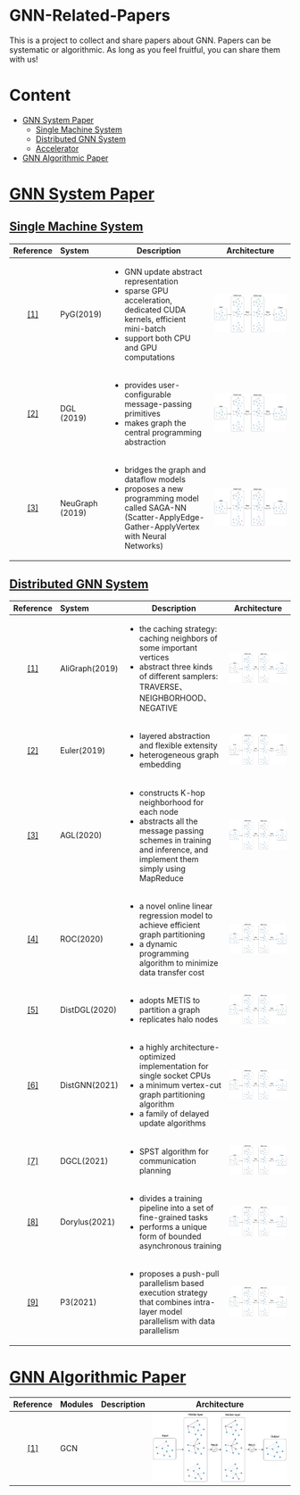 # GNN-Related-Papers
This is a project to collect and share papers about GNN. Papers can be systematic or algorithmic. As long as you feel fruitful, you can share them with us!
# Content
- <a href = "#GNN System Paper">GNN System Paper</a>
  - <a href = "#Single Machine System">Single Machine System</a>
  - <a href = "#Distributed GNN System">Distributed GNN System</a>
  - <a href = "#Accelerator">Accelerator</a>
- <a href = "#GNN Algorithmic Paper">GNN Algorithmic Paper</a>

# [GNN System Paper](#content)
## [Single Machine System](#content)
| Reference                       | System | Description                                                  | Architecture                            |
| :-----------------------------: | :----- | ------------------------------------------------------------ | --------------------------------------- |
| <a href = "https://arxiv.org/pdf/1903.02428.pdf">[1]</a> | PyG(2019)     | <ul><li>GNN update abstract representation</li><li>sparse GPU acceleration, dedicated CUDA kernels, efficient mini-batch</li><li>support both CPU and GPU computations</li></ul> | ![GCN](./image/algorithmic/GCN.png) |
| <a href = "https://arxiv.org/pdf/1909.01315.pdf">[2]</a> | DGL (2019)    | <ul><li>provides user-configurable message-passing primitives</li><li>makes graph the central programming abstraction</li> | ![GCN](./image/algorithmic/GCN.png) |
| <a href = "https://www.usenix.org/system/files/atc19-ma_0.pdf">[3]</a> | NeuGraph (2019) | <ul><li>bridges the graph and dataflow models</li><li>proposes a new programming model called SAGA-NN (Scatter-ApplyEdge-Gather-ApplyVertex with Neural Networks)</li> | ![GCN](./image/algorithmic/GCN.png) |

## [Distributed GNN System](#content)
| Reference                       | System | Description                                                  | Architecture                            |
| :-----------------------------: | :----- | ------------------------------------------------------------ | --------------------------------------- |
| <a href = "http://www.vldb.org/pvldb/vol12/p2094-zhu.pdf">[1]</a> | AliGraph(2019)     | <ul><li>the caching strategy: caching neighbors of some important vertices</li><li>abstract three kinds of different samplers: TRAVERSE、 NEIGHBORHOOD、 NEGATIVE</li></ul> | ![GCN](./image/algorithmic/GCN.png) |
| <a href = "https://github.com/alibaba/euler/wiki/System-Introduction">[2]</a> | Euler(2019)    | <ul><li>layered abstraction and flexible extensity</li><li>heterogeneous graph embedding</li></ul> | ![GCN](./image/algorithmic/GCN.png) |
| <a href = "http://www.vldb.org/pvldb/vol13/p3125-zhang.pdf">[3]</a> |  AGL(2020)    | <ul><li>constructs K-hop neighborhood for each node</li><li>abstracts all the message passing schemes in training and inference, and implement them simply using MapReduce</li></ul> | ![GCN](./image/algorithmic/GCN.png) |
| <a href = "https://proceedings.mlsys.org/paper/2020/file/fe9fc289c3ff0af142b6d3bead98a923-Paper.pdf">[4]</a> |  ROC(2020)    | <ul><li>a novel online linear regression model to achieve efficient graph partitioning</li><li>a dynamic programming algorithm to minimize data transfer cost</li></ul> | ![GCN](./image/algorithmic/GCN.png) |
| <a href = "https://arxiv.org/pdf/2010.05337.pdf">[5]</a> |  DistDGL(2020)    | <ul><li>adopts METIS to partition a graph</li><li>replicates halo nodes</li></ul> | ![GCN](./image/algorithmic/GCN.png) |
| <a href = "https://arxiv.org/pdf/2104.06700.pdf">[6]</a> |  DistGNN(2021)    | <ul><li>a highly architecture-optimized implementation for single socket CPUs</li><li>a minimum vertex-cut graph partitioning algorithm</li><li>a family of delayed update algorithms</li></ul> | ![GCN](./image/algorithmic/GCN.png) |
| <a href = "https://dl.acm.org/doi/pdf/10.1145/3447786.3456233">[7]</a> |  DGCL(2021)    | <ul><li>SPST algorithm for communication planning</li></ul> | ![GCN](./image/algorithmic/GCN.png) |
| <a href = "https://www.usenix.org/system/files/osdi21-thorpe.pdf">[8]</a> |  Dorylus(2021)    | <ul><li>divides a training pipeline into a set of fine-grained tasks</li><li>performs a unique form of bounded asynchronous training</li></ul> | ![GCN](./image/algorithmic/GCN.png) |
| <a href = "https://www.usenix.org/system/files/osdi21-gandhi.pdf">[9]</a> |  P3(2021)    | <ul><li>proposes a push-pull parallelism based execution strategy that combines intra-layer model parallelism with data parallelism</li></ul> | ![GCN](./image/algorithmic/GCN.png) |

# [GNN Algorithmic Paper](#content)
| Reference                       | Modules | Description                                                  | Architecture                            |
| :-----------------------------: | ------- | ------------------------------------------------------------ | --------------------------------------- |
| <a href = "https://openreview.net/pdf?id=SJU4ayYgl">[1]</a> | GCN     |  | ![GCN](./image/algorithmic/GCN.png) |
